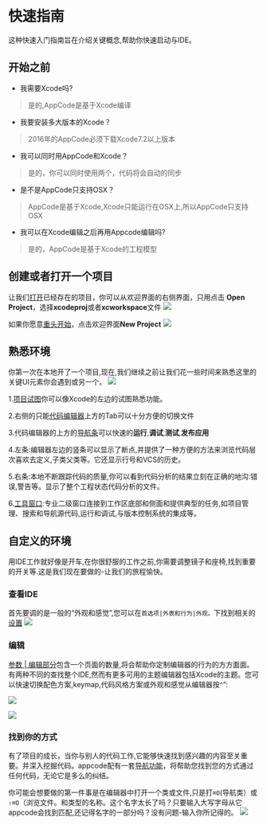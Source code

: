 
# 快速指南
这种快速入门指南旨在介绍关键概念,帮助你快速启动与IDE。
## 开始之前
- 我需要Xcode吗?
>是的,AppCode是基于Xcode编译

- 我要安装多大版本的Xcode？
>2016年的AppCode必须下载Xcode7.2以上版本

- 我可以同时用AppCode和Xcode？
>是的，你可以同时使用两个，代码将会自动的同步

- 是不是AppCode只支持OSX？
>AppCode是基于Xcode,Xcode只能运行在OSX上,所以AppCode只支持OSX

- 我可以在Xcode编辑之后再用Appcode编辑吗?
>是的，AppCode是基于Xcode的工程模型

## 创建或者打开一个项目

让我们[打开](https://www.jetbrains.com/help/objc/2016.1/opening-reopening-and-closing-projects.html)已经存在的项目，你可以从欢迎界面的右侧界面，只用点击
**Open Project**，选择**xcodeproj**或者**xcworkspace**文件
![](https://www.jetbrains.com/help/img/idea/ac_QSG_welcome_screen.png)

如果你愿意[重头开始]()，点击欢迎界面**New Project**
![](https://www.jetbrains.com/help/img/idea/ac_QSG_new_project.png)

## 熟悉环境
你第一次在本地开了一个项目,现在,我们继续之前让我们花一些时间来熟悉这里的关键UI元素你会遇到或另一个。
![](https://www.jetbrains.com/help/img/idea/ac_QSG_editor.png)

1.[项目试图]()你可以像Xcode的左边的试图熟悉功能。

2.右侧的只能[代码编辑器]()上方的Tab可以十分方便的切换文件

3.代码编辑器的上方的[导航条]()可以快速的**运行**,**调试**,**测试**,**发布应用**

4.左条:编辑器左边的竖条可以显示了断点,并提供了一种方便的方法来浏览代码层次喜欢去定义,子类父类等。它还显示行号和VCS的历史。

5.右条:本地不断跟踪代码的质量,你可以看到代码分析的结果立刻在正确的地沟:错误,警告等。显示了整个工程状态代码分析的文件。

6.[工具窗口]():专业二级窗口连接到工作区底部和侧面和提供典型的任务,如项目管理、搜索和导航源代码,运行和调试,与版本控制系统的集成等。

## 自定义的环境

用IDE工作就好像是开车,在你很舒服的工作之前,你需要调整镜子和座椅,找到重要的开关等.这是我们现在要做的-让我们的旅程愉快。

### 查看IDE

首先要调的是一般的“外观和感觉”,您可以在`首选项|外表和行为|外观。`下找到相关的[设置]()
![](https://www.jetbrains.com/help/img/idea/ac_QSG_ide_appearance.png)

### 编辑
[参数 | 编辑部分]()包含一个页面的数量,将会帮助你定制编辑器的行为的方方面面。有两种不同的查找整个IDE,然而有更多可用的主题编辑器包括Xcode的主题。您可以快速切换配色方案,keymap,代码风格方案或外观和感觉从编辑器按`^`”:

![](https://www.jetbrains.com/help/img/idea/ac_QSG_switchKeymap.png)

![](https://www.jetbrains.com/help/img/idea/ac_QSG_keymaps.png)

### 找到你的方式
有了项目的成长，当你与别人的代码工作,它能够快速找到感兴趣的内容至关重要。并深入挖掘代码。appcode配有一套[导航功能]()，将帮助您找到您的方式通过任何代码，无论它是多么的纠结。

你可能会想要做的第一件事是在编辑器中打开一个类或文件,只是打`⌘O`(导航类）或`⇧⌘O`（浏览文件。和类型的名称。这个名字太长了吗？只要输入大写字母从它appcode会找到匹配,还记得名字的一部分吗？没有问题-输入你所记得的。
![](https://www.jetbrains.com/help/img/idea/ac_QSG_gotoClass.png)

